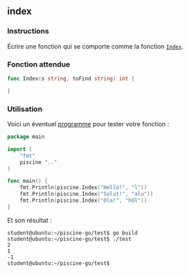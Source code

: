 ## index

### Instructions

Écrire une fonction qui se comporte comme la fonction [`Index`](https://golang.org/pkg/strings/#Index).

### Fonction attendue

```go
func Index(s string, toFind string) int {

}
```

### Utilisation

Voici un éventuel [programme](TODO-LINK) pour tester votre fonction :

```go
package main

import (
	"fmt"
	piscine ".."
)

func main() {
	fmt.Println(piscine.Index("Hello!", "l"))
	fmt.Println(piscine.Index("Salut!", "alu"))
	fmt.Println(piscine.Index("Ola!", "hOl"))
}
```

Et son résultat :

```console
student@ubuntu:~/piscine-go/test$ go build
student@ubuntu:~/piscine-go/test$ ./test
2
1
-1
student@ubuntu:~/piscine-go/test$
```
